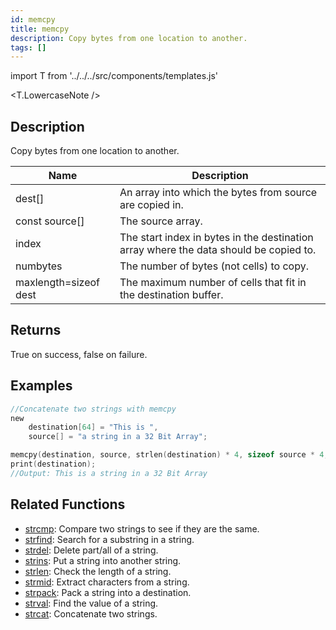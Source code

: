```yaml
---
id: memcpy
title: memcpy
description: Copy bytes from one location to another.
tags: []
---
```


import T from '../../../src/components/templates.js'

<T.LowercaseNote />

## Description

Copy bytes from one location to another.

| Name                  | Description                                                                           |
| --------------------- | ------------------------------------------------------------------------------------- |
| dest[]                | An array into which the bytes from source are copied in.                              |
| const source[]        | The source array.                                                                     |
| index                 | The start index in bytes in the destination array where the data should be copied to. |
| numbytes              | The number of bytes (not cells) to copy.                                              |
| maxlength=sizeof dest | The maximum number of cells that fit in the destination buffer.                       |

## Returns

True on success, false on failure.

## Examples

```c
//Concatenate two strings with memcpy
new
	destination[64] = "This is ",
	source[] = "a string in a 32 Bit Array";

memcpy(destination, source, strlen(destination) * 4, sizeof source * 4, sizeof destination);
print(destination);
//Output: This is a string in a 32 Bit Array
```

## Related Functions

- [strcmp](strcmp.md): Compare two strings to see if they are the same.
- [strfind](strfind.md): Search for a substring in a string.
- [strdel](strdel.md): Delete part/all of a string.
- [strins](strins.md): Put a string into another string.
- [strlen](strlen.md): Check the length of a string.
- [strmid](strmid.md): Extract characters from a string.
- [strpack](strpack.md): Pack a string into a destination.
- [strval](strval.md): Find the value of a string.
- [strcat](strcat.md): Concatenate two strings.
